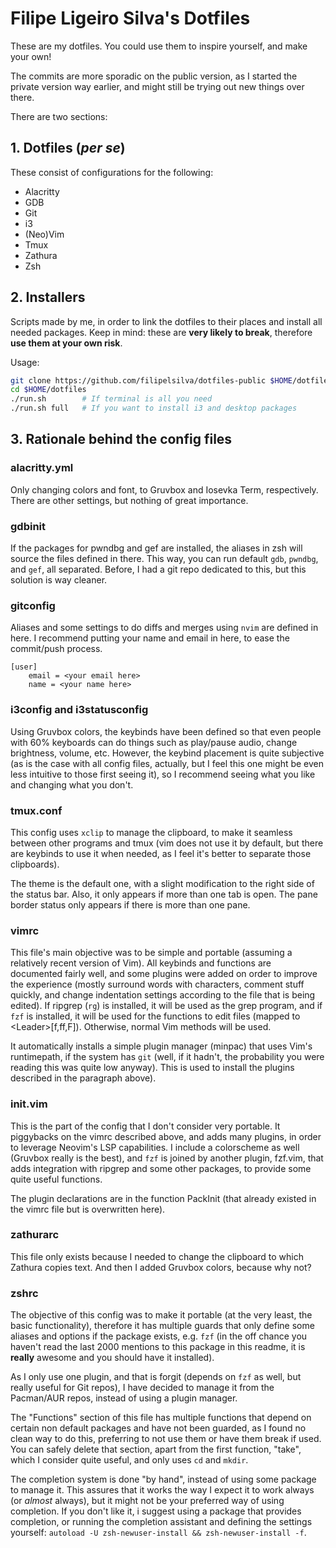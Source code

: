 # Filipe Ligeiro Silva's Dotfiles

These are my dotfiles. You could use them to inspire yourself, and make your
own!

The commits are more sporadic on the public version, as I started the private
version way earlier, and might still be trying out new things over there.

There are two sections:

## 1. Dotfiles (*per se*)

These consist of configurations for the following:

* Alacritty
* GDB
* Git
* i3
* (Neo)Vim
* Tmux
* Zathura
* Zsh

## 2. Installers

Scripts made by me, in order to link the dotfiles to their places and install
all needed packages. Keep in mind: these are **very likely to break**,
therefore **use them at your own risk**.

Usage:

```bash
git clone https://github.com/filipelsilva/dotfiles-public $HOME/dotfiles
cd $HOME/dotfiles
./run.sh        # If terminal is all you need
./run.sh full   # If you want to install i3 and desktop packages
```

## 3. Rationale behind the config files

### alacritty.yml

Only changing colors and font, to Gruvbox and Iosevka Term, respectively. There
are other settings, but nothing of great importance.

### gdbinit

If the packages for pwndbg and gef are installed, the aliases in zsh will
source the files defined in there. This way, you can run default `gdb`,
`pwndbg`, and `gef`, all separated. Before, I had a git repo dedicated to this,
but this solution is way cleaner.

### gitconfig

Aliases and some settings to do diffs and merges using `nvim` are defined in
here. I recommend putting your name and email in here, to ease the commit/push
process.

```
[user]
	email = <your email here>
	name = <your name here>
```

### i3config and i3statusconfig

Using Gruvbox colors, the keybinds have been defined so that even people with
60% keyboards can do things such as play/pause audio, change brightness,
volume, etc. However, the keybind placement is quite subjective (as is the case
with all config files, actually, but I feel this one might be even less
intuitive to those first seeing it), so I recommend seeing what you like and
changing what you don't.

### tmux.conf

This config uses `xclip` to manage the clipboard, to make it seamless between
other programs and tmux (vim does not use it by default, but there are keybinds
to use it when needed, as I feel it's better to separate those clipboards).

The theme is the default one, with a slight modification to the right side of
the status bar. Also, it only appears if more than one tab is open. The pane
border status only appears if there is more than one pane.

### vimrc

This file's main objective was to be simple and portable (assuming a relatively
recent version of Vim). All keybinds and functions are documented fairly well,
and some plugins were added on order to improve the experience (mostly surround
words with characters, comment stuff quickly, and change indentation settings
according to the file that is being edited). If ripgrep (`rg`) is installed, it
will be used as the grep program, and if `fzf` is installed, it will be used
for the functions to edit files (mapped to \<Leader\>[f,ff,F]). Otherwise,
normal Vim methods will be used.

It automatically installs a simple plugin manager (minpac) that uses Vim's
runtimepath, if the system has `git` (well, if it hadn't, the probability you
were reading this was quite low anyway). This is used to install the plugins
described in the paragraph above).

### init.vim

This is the part of the config that I don't consider very portable. It
piggybacks on the vimrc described above, and adds many plugins, in order to
leverage Neovim's LSP capabilities. I include a colorscheme as well (Gruvbox
really is the best), and `fzf` is joined by another plugin, fzf.vim, that
adds integration with ripgrep and some other packages, to provide some quite
useful functions.

The plugin declarations are in the function PackInit (that already existed in
the vimrc file but is overwritten here).

### zathurarc

This file only exists because I needed to change the clipboard to which Zathura
copies text. And then I added Gruvbox colors, because why not?

### zshrc

The objective of this config was to make it portable (at the very least, the
basic functionality), therefore it has multiple guards that only define some
aliases and options if the package exists, e.g. `fzf` (in the off chance you
haven't read the last 2000 mentions to this package in this readme, it is
**really** awesome and you should have it installed).

As I only use one plugin, and that is forgit (depends on `fzf` as well, but
really useful for Git repos), I have decided to manage it from the Pacman/AUR
repos, instead of using a plugin manager.

The "Functions" section of this file has multiple functions that depend on
certain non default packages and have not been guarded, as I found no clean way
to do this, preferring to not use them or have them break if used. You can
safely delete that section, apart from the first function, "take", which I
consider quite useful, and only uses `cd` and `mkdir`.

The completion system is done "by hand", instead of using some package to
manage it. This assures that it works the way I expect it to work always (or
*almost* always), but it might not be your preferred way of using completion.
If you don't like it, i suggest using a package that provides completion, or
running the completion assistant and defining the settings yourself: `autoload
-U zsh-newuser-install && zsh-newuser-install -f`.
